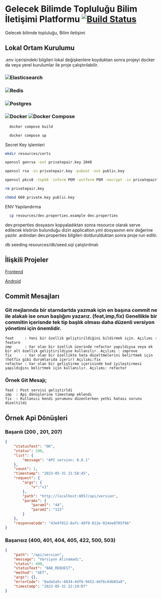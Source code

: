 # Gelecek Bilimde Topluluğu Bilim İletişimi Platformu [![Build Status](https://github.com/spring-projects/spring-petclinic/actions/workflows/maven-build.yml/badge.svg)](https://github.com/spring-projects/spring-petclinic/actions/workflows/maven-build.yml)

Gelecek bilimde topluluğu, Bilim iletişimi 

## Lokal Ortam Kurulumu

.env içerisindeki bilgileri lokal değişkenlere koyduktan sonra projeyi docker da veya yerel kurulumlar ile proje çalıştırılabilir.

###  ![Elasticsearch](https://img.shields.io/badge/Elasticsearch-=&nbsp;&nbsp;&nbsp;v8.1.0-green) 
###  ![Redis](https://img.shields.io/badge/Redis-=&nbsp;&nbsp;v6.2.7-green)
###  ![Postgres](https://img.shields.io/badge/Postgres-=&nbsp;&nbsp;v15.3-green)
###  ![Docker](https://img.shields.io/badge/Docker-=&nbsp;&nbsp;v20.10.22-green) ![Docker Compose](https://img.shields.io/badge/Docker&nbsp;Compose-=&nbsp;&nbsp;v2.15.1-green)

```bash
  docker compose build
```

```bash
  docker compose up
```


Secret Key işlemleri 
``` bash
mkdir resources/certs
```
``` bash
openssl genrsa -out privatepair.key 2048
```

``` bash
openssl rsa -in privatepair.key -pubout -out public.key
```

``` bash
openssl pkcs8 -topk8 -inform PEM -outform PEM -nocrypt -in privatepair.key -out private.key
```

``` bash
rm privatepair.key
```

``` bash
chmod 660 private.key public.key
```


ENV Yapılandırma

```bash
  cp resources/dev.properties.example dev.properties
```
dev.properties dosyasını kopyaladıktan sonra resource olarak serve edilecek klsörün bulunduğu dizin application.yml dosyasının env değerine yazılır.
ardından dev.properties bilgileri doldurulduktan sonra proje run edilir.

db seeding 
resources/db/seed.sql çalıştırılmalı


## İlişkili Projeler

[Frontend](https://github.com/gelecekbilimde/gelecek-bilimde-frontend)

[Android](https://github.com/gelecekbilimde/Android-Application)


## Commit Mesajları
### Git mejlarında bir starndartda yazmak için en başına commit ne ile alakalı ise onun başlığını yazarız. (feat,imp,fix) Genellikle bir commitin içerisnde tek tip başlık olması daha düzenli versiyon yönetimi için önemlidir.
```text
feat     : Yeni bir özellik geliştirildiğini bildirmek için. Açılımı : feature 
imp      : Var olan bir özellik üzerinde refactor yapıldıysa veya ek bir alt özellik geliştirildiyse kullanılır. Açılımı : improve
fix      : Var olan bir özellikte hata düzeltmelerini belirtmek için (hotfix gibi durumlarıda içerir) Açılımı:fix
refactor : Var olan bir geliştirme içerisinde kod iyileştirmesi yapıldığını belirtmek için kullanılır. Açılımı: refactor
```

### Örnek Git Mesajı;
```text
feat : Post servisi geliştirldi
imp  : Api dönüşlerine timestamp eklendi
fix  : Kullanıcı kendi yorumunu düzenlerken yetki hatası sorunu düzeltildi
```

## Örnek Api Dönüşleri 
### Başarılı (200 , 201, 207)
``` json
{
    "statusText": "OK",
    "status": 200,
    "list": {
        "message": "API version: 0.0.1"
    },
    "count": 1,
    "timestamp": "2023-05-31 21:58:45",
    "request": {
        "args": {
            "v":"v1"
        },
        "path": "http://localhost:8057/api/version",
        "params": {
            "param1": "44",
            "param2": "123"
        }
    },
    "responseCode": "43e9f812-8a7c-49f9-812e-024ee0705f9b"
}
```
### Başarısız (400, 401, 404, 405, 422, 500, 503)
``` json
{
    "path": "/api/version",
    "message": "Versiyon Alınamadı",
    "status": 400,
    "statusText": "BAD_REQUEST",
    "method": "GET",
    "args": {},
    "errorCode": "0ada5a5c-6834-4df6-9452-ddf6c64b03a8",
    "timestamp": "2023-05-31 22:19:07"
}
```
